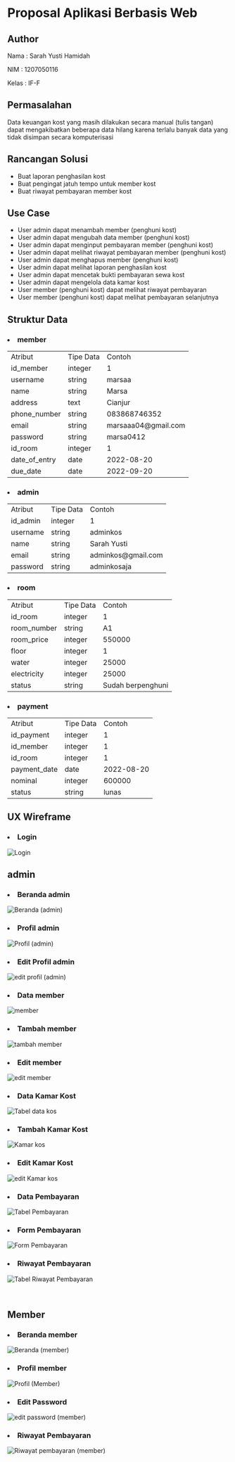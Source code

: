 # Proposal Aplikasi Berbasis Web
<h2>Author</h2>
<p>Nama  : Sarah Yusti Hamidah</p>
<p>NIM   : 1207050116</p>
<p>Kelas : IF-F</p>

<h2>Permasalahan</h2>
<span>Data keuangan kost yang masih dilakukan secara manual (tulis tangan) dapat mengakibatkan beberapa data hilang karena terlalu banyak data yang tidak disimpan secara komputerisasi</span>

<h2>Rancangan Solusi</h2>
<ul>
  <li>Buat laporan penghasilan kost</li>
  <li>Buat pengingat jatuh tempo untuk member kost</li>
  <li>Buat riwayat pembayaran member kost</li>
</ul>
<h2>Use Case</h2>
<ul>
  <li>User admin dapat menambah member (penghuni kost)</li>
  <li>User admin dapat mengubah data member (penghuni kost)</li>
  <li>User admin dapat menginput pembayaran member (penghuni kost)</li>
  <li>User admin dapat melihat riwayat pembayaran member (penghuni kost)</li>
  <li>User admin dapat menghapus member (penghuni kost)</li>
  <li>User admin dapat melihat laporan penghasilan kost</li>
  <li>User admin dapat mencetak bukti pembayaran sewa kost</li>
  <li>User admin dapat mengelola data kamar kost</li>
  <li>User member (penghuni kost) dapat melihat riwayat pembayaran </li>
  <li>User member (penghuni kost) dapat melihat pembayaran selanjutnya </li>
</ul>

<h2>Struktur Data</h2>
<h3><li>member</li></h3>
  <table>
    <tr>
        <td>Atribut</td>
        <td>Tipe Data</td>
        <td>Contoh</td>
    </tr>
    <tr>
        <td>id_member</td>
        <td>integer</td>
        <td>1</td>
    </tr>
    <tr>
        <td>username</td>
        <td>string</td>
        <td>marsaa</td>
    </tr>
    <tr>
        <td>name</td>
        <td>string</td>
        <td>Marsa</td>
    </tr>
    <tr>
        <td>address</td>
        <td>text</td>
        <td>Cianjur</td>
    </tr>
    <tr>
        <td>phone_number</td>
        <td>string</td>
        <td>083868746352</td>
    </tr>
    <tr>
        <td>email</td>
        <td>string</td>
        <td>marsaaa04@gmail.com</td>
    </tr>
    <tr>
        <td>password</td>
        <td>string</td>
        <td>marsa0412</td>
    </tr>
    <tr>
        <td>id_room</td>
        <td>integer</td>
        <td>1</td>
    </tr>
    <tr>
        <td>date_of_entry</td>
        <td>date</td>
        <td>2022-08-20</td>
    </tr>
     <tr>
        <td>due_date</td>
        <td>date</td>
        <td>2022-09-20</td>
    </tr>
  </table>
  
<h3><li>admin</li></h3>
  <table>
    <tr>
        <td>Atribut</td>
        <td>Tipe Data</td>
        <td>Contoh</td>
    </tr>
    <tr>
        <td>id_admin</td>
        <td>integer</td>
        <td>1</td>
    </tr>
    <tr>
        <td>username</td>
        <td>string</td>
        <td>adminkos</td>
    </tr>
    <tr>
        <td>name</td>
        <td>string</td>
        <td>Sarah Yusti</td>
    </tr>
    <tr>
        <td>email</td>
        <td>string</td>
        <td>adminkos@gmail.com</td>
    </tr>
    <tr>
        <td>password</td>
        <td>string</td>
        <td>adminkosaja</td>
    </tr>
  </table>
  
<h3><li>room</li></h3>
  <table>
    <tr>
        <td>Atribut</td>
        <td>Tipe Data</td>
        <td>Contoh</td>
    </tr>
    <tr>
        <td>id_room</td>
        <td>integer</td>
        <td>1</td>
    </tr>
    <tr>
        <td>room_number</td>
        <td>string</td>
        <td>A1</td>
    </tr>
    <tr>
        <td>room_price</td>
        <td>integer</td>
        <td>550000</td>
    </tr>
    <tr>
        <td>floor</td>
        <td>integer</td>
        <td>1</td>
    </tr>
    <tr>
        <td>water</td>
        <td>integer</td>
        <td>25000</td>
    </tr>
    <tr>
        <td>electricity</td>
        <td>integer</td>
        <td>25000</td>
    </tr>
    <tr>
        <td>status</td>
        <td>string</td>
        <td>Sudah berpenghuni</td>
    </tr>
  </table>
  
<h3><li>payment</li></h3>
  <table>
    <tr>
        <td>Atribut</td>
        <td>Tipe Data</td>
        <td>Contoh</td>
    </tr>
    <tr>
        <td>id_payment</td>
        <td>integer</td>
        <td>1</td>
    </tr>
    <tr>
        <td>id_member</td>
        <td>integer</td>
        <td>1</td>
    </tr>
    <tr>
        <td>id_room</td>
        <td>integer</td>
        <td>1</td>
    </tr>
    <tr>
        <td>payment_date</td>
        <td>date</td>
        <td>2022-08-20</td>
    </tr>
    <tr>
        <td>nominal</td>
        <td>integer</td>
        <td>600000</td>
    </tr>
    <tr>
        <td>status</td>
        <td>string</td>
        <td>lunas</td>
    </tr>
  </table>


<h2>UX Wireframe</h2>
<h3><li>Login</li></h3>

![Login](https://user-images.githubusercontent.com/82995130/189541656-37064ed1-0416-4f74-9aeb-2785c679c444.png)

<h2>admin</h2>

<h3><li>Beranda admin</li></h3>

![Beranda (admin)](https://user-images.githubusercontent.com/82995130/189543768-e5177368-44dd-417c-a052-a9b535be4eed.png)

<h3><li>Profil admin</li></h3>

![Profil (admin)](https://user-images.githubusercontent.com/82995130/189543761-aa575cd6-3770-47ee-8f29-e5a60d766c97.png)

<h3><li>Edit Profil admin</li></h3>

![edit profil (admin)](https://user-images.githubusercontent.com/82995130/189543756-5e96c442-0b3e-423a-8518-1811d209f0d2.png)

<h3><li>Data member</li></h3>

![member](https://user-images.githubusercontent.com/82995130/189543741-d03ad821-e5b8-4224-ba2a-3dd6def557c0.png)

<h3><li>Tambah member</li></h3>

![tambah member](https://user-images.githubusercontent.com/82995130/189543735-9cf3ff23-4a60-4342-83a1-2a09a1a17fb5.png)

<h3><li>Edit member</li></h3>

![edit member](https://user-images.githubusercontent.com/82995130/189543723-7b213af7-995f-4a98-975c-f310bb65ac68.png)

<h3><li>Data Kamar Kost</li></h3>

![Tabel data kos](https://user-images.githubusercontent.com/82995130/189544174-aa9395de-2444-40f2-a40a-45206edd21af.png)

<h3><li>Tambah Kamar Kost</li></h3>

![Kamar kos](https://user-images.githubusercontent.com/82995130/189543705-6e22eac4-d937-45cf-a758-e04ff6dd18f1.png)

<h3><li>Edit Kamar Kost</li></h3>

![edit Kamar kos](https://user-images.githubusercontent.com/82995130/189543676-254c549c-5c43-4efc-86a3-a7fb5a3dab80.png)

<h3><li>Data Pembayaran</li></h3>

![Tabel Pembayaran](https://user-images.githubusercontent.com/82995130/189543669-bf4c2a6d-3d31-4432-b81c-f2f6b4bd074c.png)

<h3><li>Form Pembayaran</li></h3>

![Form Pembayaran](https://user-images.githubusercontent.com/82995130/189543656-3bf282b0-d6de-425f-96c6-e7ae929b7bf9.png)

<h3><li>Riwayat Pembayaran</li></h3>

![Tabel Riwayat Pembayaran](https://user-images.githubusercontent.com/82995130/189543648-f05337d5-1d8b-4c30-9f2a-89c2acf29500.png)


<br>


<h2>Member</h2>

<h3><li>Beranda member</li></h3>

![Beranda (member)](https://user-images.githubusercontent.com/82995130/189542205-7f3571a2-7f17-4097-ad4b-408e93fd06bc.png)

<h3><li>Profil member</li></h3>

![Profil (Member)](https://user-images.githubusercontent.com/82995130/189542224-d71b528a-6be9-4509-b1fc-55d50d1c9f8a.png)

<h3><li>Edit Password</li></h3>

![edit password (member)](https://user-images.githubusercontent.com/82995130/189542237-a9daff1d-6328-4676-b14d-545e6a7c71a0.png)

<h3><li>Riwayat Pembayaran</li></h3>

![Riwayat pembayaran (member)](https://user-images.githubusercontent.com/82995130/189543635-a995544f-0314-4508-88e3-9c268ce93a4f.png)









